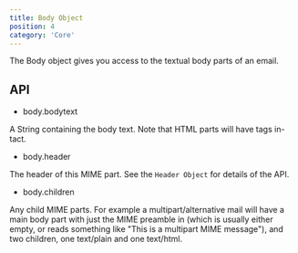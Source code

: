 ```yaml
---
title: Body Object
position: 4
category: 'Core'
---
```


The Body object gives you access to the textual body parts of an email.

API
---

* body.bodytext

A String containing the body text. Note that HTML parts will have tags in-tact.

* body.header

The header of this MIME part. See the `Header Object` for details of the API.

* body.children

Any child MIME parts. For example a multipart/alternative mail will have a
main body part with just the MIME preamble in (which is usually either empty,
or reads something like "This is a multipart MIME message"), and two
children, one text/plain and one text/html.

